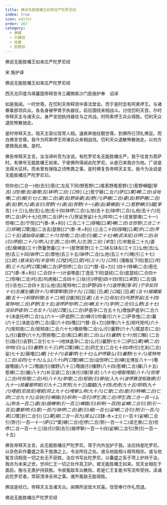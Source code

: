 ```yaml
---
title: 佛说无能胜幡王如来庄严陀罗尼经
index: true
icon: editor
order: 267
category:
  - 佛藏
  - 大藏经
  - 经藏
  - 密教部
---
```


  佛说无能胜幡王如来庄严陀罗尼经  

宋 施护译  

佛说无能胜幡王如来庄严陀罗尼经  

西天北印度乌填曩国帝释宫寺三藏赐紫沙门臣施护奉　诏译  

如是我闻。一时世尊。在忉利天帝释宫中善法堂会。而于是时忽有阿素啰王。与诸眷属部领兵众。各各身被甲胄手执器仗。前后围绕来相战斗。讨伐忉利天宫。尔时帝释天主与诸天众。身严宝铠执持器仗与之共战。时阿素啰王兵众得胜。忉利天众退败怖散驰走。  

是时帝释天主。隐天主容仪现常人相。速疾奔驰往觐世尊。到佛所已顶礼佛足。而白佛言世尊。我今为阿素啰王将诸兵众来相战伐。忉利天众退散怖散驰走。以何方便救我此难。是时。  

佛告帝释天主言。汝当谛听吾为汝说。有陀罗尼名无能胜幡庄严。我于往昔为菩萨时。有佛号无能胜幡王如来。于彼佛所得闻此陀罗尼。从是已来我亦为他。广说是法得大征祥。而未曾有弹指之顷怖畏之事。是时佛复告帝释天主言。我今为汝说是无能胜幡庄严陀罗尼曰。  

怛你也(二合一)他(去引)惹(仁左反下同)野惹野(二)尾惹野尾惹野(三)惹野嚩醯[寧*吉] (四)僧(去)揭哩(五)钵啰(二合) [口*伴] (上)惹宁磬(二合六)萨[口*栗]嚩(二合)设咄噜(二合)赧(引七)仁昝(二合)婆(去)野染婆(去)野(八)萨檐(二合)婆(去)野萨檐(二合)婆(去)野(九)谟(去引)贺野(十)谟(去)贺野(十一)婆(去)蘖嚩底(十二)惹野嚩(引)醯[寧*吉] (十三)么他(去)么他(去十四)钵啰(二合)么他(去十五)钵啰(二合)么他(去十六)仡啰(二合)萨(十七)仡啰(二合)萨(十八)贺娑贺娑(十九)吽吽(二十)览冒那哩(二十一)怛哩(二合)宁怛[口*(黍-禾+利)] (二合二十二)拶睹[口*栗]嚩(二合)讫怛黎(三合二十三)拶睹[口*栗]能(二合去)瑟致[口*(黍-禾+利)] (三合二十四)拶睹[口*栗]步(二合)荠(二十五)遏始母设攞(二十六)怛哩(二合)戌(引)攞(二十七)嚩(武沫反)日啰(二合)驮(引)啰抳(二十八)啰(入)乞洒(二合)啰(入)乞洒(二合) [牟*含] (引牟敢反二十九)婆(去)蘖嚩底(三十)贺曩贺曩(三十一)那贺那贺(三十二)钵左钵左(三十三)么他(去)么他(去三十四)钵啰(二合)摩他(去三十五)钵啰(二合)么他(去三十六)晻(引三十七) [口*癹] (普沫反)吒(半音呼) [口*癹]吒[口*癹]吒(三十八) [口*伴] (蒲敢反下同)惹[口*伴]惹(三十九)萨[口*栗]嚩(二合)萨怛啰(二合) [口*(瞀-目+力)] (四十)特嚩(二合)惹仡[口*(黍-禾+利)] (二合四十一)计谕嚟底(丁逸反下同)瑟姹(二合)底瑟姹(二合四十二)怛哩(二合)吒(去)坞虏揭(二合四十三)驮(引)啰抳(四十四)怛[口*束*頁] (二合)路(引)吉也(二合四十五)么他(去)尾特吻(二合)萨野(四十六)波啰赛[寧*孕] (宁孕反四十七)左攞左攞(四十八)唧理唧理(四十九) [口*祖] [日*虜] [口*祖] [日*虜] (五十)揭攞揭攞(五十一)枳理枳理(五十二)矩[日*虜]矩[日*虜] (五十三)母左(引)吒野贺娑(五十四)尾特吻(二合)萨野(五十五)波啰萨怛啰(二合)嚩(五十六)孛啰(二合引)么野(五十七)没驮萨底孕(二合五十八)达[口*栗]么(二合)萨底孕(二合五十九)僧伽萨底孕(二合六十)沫底托啰(二合)么(六十一)萨底野(二合)嚩(引)你曩(引六十二)萨帝曳(二合)曩(六十三)沫底讫啰(二合)莫(六十四)囕[口*(瞀-目+力)]捺嚟(六十五)矩吒矩吒(六十六)矩知夜(二合)矩知夜(二合六十七)噜捺囕(二合)么(引)曩野(六十八)尾瑟农(二合)么(引)曩野(六十九)赞捺囕(二合)素[口*栗]愈(二合)么(引)曩野(七十)怛[口*賴] (二合引)路(引)吉野(二合引七十一)地钵底孕(二合)么(引)曩野(七十二)萨[口*栗]嚩(二合)你吻(引)么(引)曩野(七十三)萨[口*栗]嚩(二合)药乞叉(二合七十四)啰(引)乞刹(二合)娑(七十五)蘖噜[口*嬭] (七十六)紧曩啰(七十七)么护啰蘖么(引)曩野(七十八)尾特吻(二合)设药(七十九)么么(八十)萨[口*栗]嚩(二合)设怛啰(二合)嚩(无博反八十一)囕誐囕誐(八十二)囕誐(引)播野(八十三)囕誐(引)播野(八十四)惹嚩(二合)攞(八十五)惹嚩(二合)攞(八十六)补涩波(二合)沫(引)理[寧*吉] (八十七)哩胝哩胝(八十八)怛哩(二合)吒怛理(二合)吒(八十九)孛哩(二合)矩致(引)穆佉(入九十)波啰赛涅矩路攃(引九十一)捺曩揭啰抳(引九十二)贺贺(九十三)醯醯(九十四)虎虎(九十五)呬呬(九十六)哩抳(尼政反)哩抳(同上九十七)哩拏么帝(九十八)仁曾(二合)度(引)特嚩(二合)仁跻(二合九十九)没驮(引)嚩路(引)枳帝(一百引)啰乞洒(二合)啰乞洒(二合一百一)么么(称名一百二)婆(去)誐嚩哆(引一百三)嚩路(引)枳帝(一百四)娑嚩(二合引)贺(引一百五)麌拏啰(引)惹(一百六)钵啰(二合)婆(引)细(一百七)娑嚩(二合引)贺(引一百八)素[口*栗]折(二合引) [口*栗]揭(二合一百九)尾么[口*(隸-木+士)] (一百十)娑嚩(二合引)贺(引一百一十一)萨[口*栗]嚩(二合)仡啰(二合)贺(一百一十二)诺乞察(二合)怛啰(二合一百一十三)驮(引)弭(去引)揭啰拏(一百一十四)娑嚩(二合引)贺(引一百一十五)  

佛告帝释天主言。此无能胜幡庄严陀罗尼。常于内外加护于我。汝应持是陀罗尼。以杂色彩作囊盛之系于旌旗之上。令汝所往之处。或与他敌相斗相骂相杀。或与他冤言词相竞一切之处无不获胜。汝应书写此陀罗尼。以囊盛之系于项上护持于汝。我亦为未来之世。世间仁王一切之处作其卫护。彼无能胜幡王如来。现天女相在于面前。施与无畏护持获胜。令彼冤敌军众散败。若是仁王复能书写流布受持。读诵此陀罗尼者。常获清净吉祥之事。诸外冤敌无能得胜。  

佛说是经已。帝释天主及诸天众。闻佛所说皆大欢喜。信受奉行作礼而退。  

佛说无能胜幡庄严陀罗尼经  
